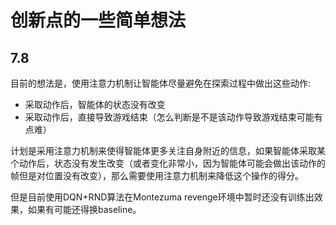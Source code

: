 # 创新点的一些简单想法

## 7.8

目前的想法是，使用注意力机制让智能体尽量避免在探索过程中做出这些动作:


- 采取动作后，智能体的状态没有改变
- 采取动作后，直接导致游戏结束（怎么判断是不是该动作导致游戏结束可能有点难）

计划是采用注意力机制来使得智能体更多关注自身附近的信息，如果智能体采取某个动作后，状态没有发生改变（或者变化非常小，因为智能体可能会做出该动作的帧但是对位置没有改变），那么需要使用注意力机制来降低这个操作的得分。

但是目前使用DQN+RND算法在Montezuma revenge环境中暂时还没有训练出效果，如果有可能还得换baseline。